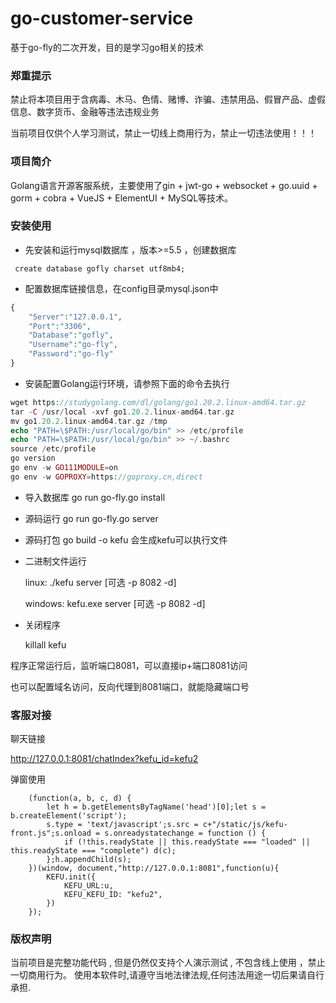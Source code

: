 # go-customer-service
基于go-fly的二次开发，目的是学习go相关的技术

### 郑重提示
禁止将本项目用于含病毒、木马、色情、赌博、诈骗、违禁用品、假冒产品、虚假信息、数字货币、金融等违法违规业务

当前项目仅供个人学习测试，禁止一切线上商用行为，禁止一切违法使用！！！


### 项目简介

Golang语言开源客服系统，主要使用了gin + jwt-go + websocket + go.uuid + gorm + cobra + VueJS + ElementUI + MySQL等技术。


### 安装使用


* 先安装和运行mysql数据库 ，版本>=5.5 ，创建数据库

```
 create database gofly charset utf8mb4;
```

*  配置数据库链接信息，在config目录mysql.json中
```php
{
	"Server":"127.0.0.1",
	"Port":"3306",
	"Database":"gofly",
	"Username":"go-fly",
	"Password":"go-fly"
}
```
* 安装配置Golang运行环境，请参照下面的命令去执行
```php
wget https://studygolang.com/dl/golang/go1.20.2.linux-amd64.tar.gz
tar -C /usr/local -xvf go1.20.2.linux-amd64.tar.gz
mv go1.20.2.linux-amd64.tar.gz /tmp
echo "PATH=\$PATH:/usr/local/go/bin" >> /etc/profile
echo "PATH=\$PATH:/usr/local/go/bin" >> ~/.bashrc
source /etc/profile
go version
go env -w GO111MODULE=on
go env -w GOPROXY=https://goproxy.cn,direct
```

* 导入数据库 go run go-fly.go install

* 源码运行 go run go-fly.go server

* 源码打包 go build -o kefu  会生成kefu可以执行文件

* 二进制文件运行

  linux:   ./kefu server [可选 -p 8082 -d]

  windows: kefu.exe server [可选 -p 8082 -d]

* 关闭程序

  killall kefu


程序正常运行后，监听端口8081，可以直接ip+端口8081访问

也可以配置域名访问，反向代理到8081端口，就能隐藏端口号
### 客服对接
聊天链接

http://127.0.0.1:8081/chatIndex?kefu_id=kefu2

弹窗使用

```
    (function(a, b, c, d) {
        let h = b.getElementsByTagName('head')[0];let s = b.createElement('script');
        s.type = 'text/javascript';s.src = c+"/static/js/kefu-front.js";s.onload = s.onreadystatechange = function () {
            if (!this.readyState || this.readyState === "loaded" || this.readyState === "complete") d(c);
        };h.appendChild(s);
    })(window, document,"http://127.0.0.1:8081",function(u){
        KEFU.init({
            KEFU_URL:u,
            KEFU_KEFU_ID: "kefu2",
        })
    });

```
### 版权声明

当前项目是完整功能代码 , 但是仍然仅支持个人演示测试 , 不包含线上使用 ，禁止一切商用行为。
使用本软件时,请遵守当地法律法规,任何违法用途一切后果请自行承担.
